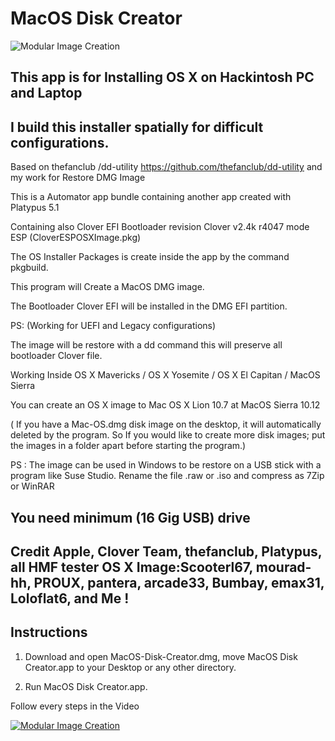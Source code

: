 # MacOS Disk Creator

![Modular Image Creation](http://img4.hostingpics.net/pics/716012ImageVideo.png)

## This app is for Installing OS X on Hackintosh PC and Laptop
## I build this installer spatially for difficult configurations.

Based on thefanclub /dd-utility https://github.com/thefanclub/dd-utility and my work for Restore DMG Image

This is a Automator app bundle containing another app created with Platypus 5.1

Containing also Clover EFI Bootloader revision Clover v2.4k r4047 mode ESP (CloverESPOSXImage.pkg)

The OS Installer Packages is create inside the app by the command pkgbuild.

This program will Create a MacOS DMG image.

The Bootloader Clover EFI will be installed in the DMG EFI partition.

PS: (Working for UEFI and Legacy configurations)

The image will be restore with a dd command this will preserve all bootloader Clover file.

Working Inside OS X Mavericks / OS X Yosemite / OS X El Capitan / MacOS Sierra

You can create an OS X image to Mac OS X Lion 10.7 at MacOS Sierra 10.12

( If you have a Mac-OS.dmg disk image on the desktop, it will automatically deleted by the program.
​So If you would like to create more disk images; put the images in a folder apart before starting the program.)

PS : The image can be used in Windows to be restore on a USB stick with a program like Suse Studio. Rename the file .raw or .iso and compress as 7Zip or WinRAR

## You need minimum (16 Gig USB) drive  
 
## Credit Apple, Clover Team, thefanclub, Platypus, all HMF tester OS X Image:Scooterl67, mourad-hh, PROUX, pantera, arcade33, Bumbay, emax31, Loloflat6, and Me !

## Instructions

1. Download and open MacOS-Disk-Creator.dmg, move MacOS Disk Creator.app to your Desktop or any other directory. 

2. Run MacOS Disk Creator.app.

Follow every steps in the Video

[![Modular Image Creation](http://img4.hostingpics.net/pics/508055ImageVideo.png)](https://www.youtube.com/watch?v=m1QUQG3tY0s)
